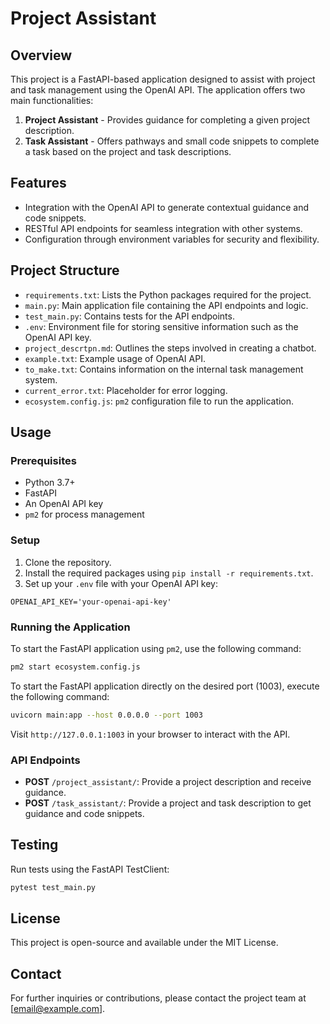 # Project Assistant

## Overview

This project is a FastAPI-based application designed to assist with project and task management using the OpenAI API. The application offers two main functionalities:

1. **Project Assistant** - Provides guidance for completing a given project description.
2. **Task Assistant** - Offers pathways and small code snippets to complete a task based on the project and task descriptions.

## Features

- Integration with the OpenAI API to generate contextual guidance and code snippets.
- RESTful API endpoints for seamless integration with other systems.
- Configuration through environment variables for security and flexibility.

## Project Structure

- `requirements.txt`: Lists the Python packages required for the project.
- `main.py`: Main application file containing the API endpoints and logic.
- `test_main.py`: Contains tests for the API endpoints.
- `.env`: Environment file for storing sensitive information such as the OpenAI API key.
- `project_descrtpn.md`: Outlines the steps involved in creating a chatbot.
- `example.txt`: Example usage of OpenAI API.
- `to_make.txt`: Contains information on the internal task management system.
- `current_error.txt`: Placeholder for error logging.
- `ecosystem.config.js`: `pm2` configuration file to run the application.

## Usage

### Prerequisites

- Python 3.7+
- FastAPI
- An OpenAI API key
- `pm2` for process management

### Setup

1. Clone the repository.
2. Install the required packages using `pip install -r requirements.txt`.
3. Set up your `.env` file with your OpenAI API key:

```
OPENAI_API_KEY='your-openai-api-key'
```

### Running the Application

To start the FastAPI application using `pm2`, use the following command:

```bash
pm2 start ecosystem.config.js
```

To start the FastAPI application directly on the desired port (1003), execute the following command:

```bash
uvicorn main:app --host 0.0.0.0 --port 1003
```

Visit `http://127.0.0.1:1003` in your browser to interact with the API.

### API Endpoints

- **POST** `/project_assistant/`: Provide a project description and receive guidance.
- **POST** `/task_assistant/`: Provide a project and task description to get guidance and code snippets.

## Testing

Run tests using the FastAPI TestClient:

```bash
pytest test_main.py
```

## License

This project is open-source and available under the MIT License.

## Contact

For further inquiries or contributions, please contact the project team at [email@example.com].